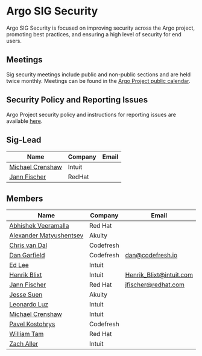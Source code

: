 # Argo SIG Security

Argo SIG Security is focused on improving security across the Argo project, promoting best practices, and ensuring a high level of security for end users.

## Meetings
Sig security meetings include public and non-public sections and are held twice monthly. Meetings can be found in the [Argo Project public calendar](https://calendar.google.com/calendar/embed?src=argoproj%40gmail.com).

## Security Policy and Reporting Issues
Argo Project security policy and instructions for reporting issues are available [here](https://github.com/argoproj/argoproj/blob/master/SECURITY.md).

## Sig-Lead
| Name                                                    | Company   | Email                       |
|---------------------------------------------------------|-----------|-----------------------------|
| [Michael Crenshaw](https://github.com/crenshaw-dev)     | Intuit    |                             |
| [Jann Fischer](https://github.com/jannfis)              | RedHat    |                             |

## Members
| Name                                                    | Company   | Email                       |
|---------------------------------------------------------|-----------|-----------------------------|
| [Abhishek Veeramalla](https://github.com/iam-veermalla) | Red Hat   |                             |
| [Alexander Matyushentsev](https://github.com/alexmt)    | Akuity    |                             |
| [Chris van Dal](https://github.com/cvandal)                                           | Codefresh |  |
| [Dan Garfield](https://github.com/todaywasawesome)      | Codefresh | dan@codefresh.io            |
| [Ed Lee](https://github.com/edlee2121)                  | Intuit    |                             |
| [Henrik Blixt](https://github.com/hblixt)               | Intuit    | Henrik_Blixt@intuit.com     |
| [Jann Fischer](https://github.com/jannfis)              | Red Hat   | jfischer@redhat.com         |
| [Jesse Suen](https://github.com/jessesuen)              | Akuity    |                             |
| [Leonardo Luz](https://github.com/leoluz)               | Intuit    |                             |
| [Michael Crenshaw](https://github.com/crenshaw-dev)     | Intuit    |                             | 
| [Pavel Kostohrys](https://github.com/pasha-codefresh)   | Codefresh |                             |
| [William Tam](https://github.com/wtam2018)              | Red Hat   |                             |
| [Zach Aller](https://github.com/zachaller)              | Intuit    |                             |
